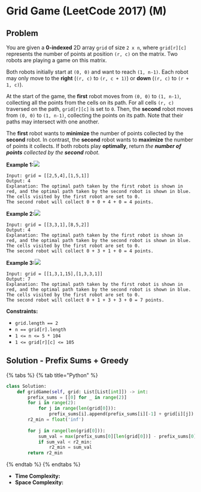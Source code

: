 # Grid Game \(LeetCode 2017\) \(M\)

## Problem

You are given a **0-indexed** 2D array `grid` of size `2 x n`, where `grid[r][c]` represents the number of points at position `(r, c)` on the matrix. Two robots are playing a game on this matrix.

Both robots initially start at `(0, 0)` and want to reach `(1, n-1)`. Each robot may only move to the **right** \(`(r, c)` to `(r, c + 1)`\) or **down** \(`(r, c)` to `(r + 1, c)`\).

At the start of the game, the **first** robot moves from `(0, 0)` to `(1, n-1)`, collecting all the points from the cells on its path. For all cells `(r, c)` traversed on the path, `grid[r][c]` is set to `0`. Then, the **second** robot moves from `(0, 0)` to `(1, n-1)`, collecting the points on its path. Note that their paths may intersect with one another.

The **first** robot wants to **minimize** the number of points collected by the **second** robot. In contrast, the **second** robot wants to **maximize** the number of points it collects. If both robots play **optimally**, return _the **number of points** collected by the **second** robot._

**Example 1:**![](https://assets.leetcode.com/uploads/2021/09/08/a1.png)

```text
Input: grid = [[2,5,4],[1,5,1]]
Output: 4
Explanation: The optimal path taken by the first robot is shown in red, and the optimal path taken by the second robot is shown in blue.
The cells visited by the first robot are set to 0.
The second robot will collect 0 + 0 + 4 + 0 = 4 points.
```

**Example 2:**![](https://assets.leetcode.com/uploads/2021/09/08/a2.png)

```text
Input: grid = [[3,3,1],[8,5,2]]
Output: 4
Explanation: The optimal path taken by the first robot is shown in red, and the optimal path taken by the second robot is shown in blue.
The cells visited by the first robot are set to 0.
The second robot will collect 0 + 3 + 1 + 0 = 4 points.
```

**Example 3:**![](https://assets.leetcode.com/uploads/2021/09/08/a3.png)

```text
Input: grid = [[1,3,1,15],[1,3,3,1]]
Output: 7
Explanation: The optimal path taken by the first robot is shown in red, and the optimal path taken by the second robot is shown in blue.
The cells visited by the first robot are set to 0.
The second robot will collect 0 + 1 + 3 + 3 + 0 = 7 points.
```

**Constraints:**

* `grid.length == 2`
* `n == grid[r].length`
* `1 <= n <= 5 * 104`
* `1 <= grid[r][c] <= 105`

## Solution - Prefix Sums + Greedy

{% tabs %}
{% tab title="Python" %}
```python
class Solution:
    def gridGame(self, grid: List[List[int]]) -> int:
        prefix_sums = [[0] for _ in range(2)]
        for i in range(2):
            for j in range(len(grid[0])):
                prefix_sums[i].append(prefix_sums[i][-1] + grid[i][j])      
        r2_min = float('inf')
        
        for j in range(len(grid[0])):
            sum_val = max(prefix_sums[0][len(grid[0])] - prefix_sums[0][j + 1], prefix_sums[1][j])
            if sum_val < r2_min:
                r2_min = sum_val
        return r2_min
```
{% endtab %}
{% endtabs %}

* **Time Complexity:** 
* **Space Complexity:**

